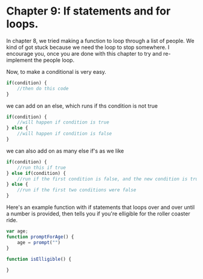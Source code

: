 # Chapter 9: If statements and for loops.
In chapter 8, we tried making a function to loop through a list of people. We kind of got stuck because we need the loop to stop somewhere. I encourage you, once you are done with this chapter to try and re-implement the people loop.

Now, to make a conditional is very easy.
```js
if(condition) {
    //then do this code
}
```
we can add on an else, which runs if ths condition is not true
```js
if(condition) {
    //will happen if condition is true
} else {
    //will happen if condition is false
}
```
we can also add on as many else if's as we like
```js
if(condition) {
    //run this if true
} else if(condition) {
    //run if the first condition is false, and the new condition is true
} else {
    //run if the first two conditions were false
}
```

Here's an example function with if statements that loops over and over until a number is provided, then tells you if you're elligible for the roller coaster ride.
```js
var age;
function promptForAge() {
    age = prompt("")
}

function isElligible() {
    
}
